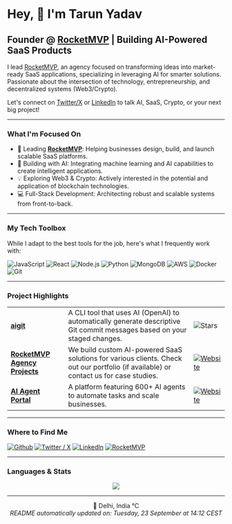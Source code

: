 <h1>Hey, 👋 I'm Tarun Yadav</h1>

<h2>Founder @ <a href="https://www.rocketmvp.io/" target="_blank" rel="noopener noreferrer">RocketMVP</a> | Building AI-Powered SaaS Products</h2>

<p>
  I lead <a href="https://www.rocketmvp.io/" target="_blank" rel="noopener noreferrer">RocketMVP</a>, an agency focused on transforming ideas into market-ready SaaS applications, specializing in leveraging AI for smarter solutions.
  Passionate about the intersection of technology, entrepreneurship, and decentralized systems (Web3/Crypto).
</p>

<p>
  Let's connect on <a href="https://x.com/tarunyadav9761" target="_blank" rel="noopener noreferrer">Twitter/X</a> or <a href="https://www.linkedin.com/in/tarunyadav9761" target="_blank" rel="noopener noreferrer">LinkedIn</a> to talk AI, SaaS, Crypto, or your next big project!
</p>

---

<h3>What I'm Focused On</h3>

<ul>
  <li>🚀 Leading <a href="https://www.rocketmvp.io/" target="_blank" rel="noopener noreferrer"><b>RocketMVP</b></a>: Helping businesses design, build, and launch scalable SaaS platforms.</li>
  <li>🤖 Building with AI: Integrating machine learning and AI capabilities to create intelligent applications.</li>
  <li>💡 Exploring Web3 & Crypto: Actively interested in the potential and application of blockchain technologies.</li>
  <li>💻 Full-Stack Development: Architecting robust and scalable systems from front-to-back.</li>
</ul>

---

<h3>My Tech Toolbox</h3>

<p>While I adapt to the best tools for the job, here's what I frequently work with:</p>

<p>
  <img alt="JavaScript" src="https://img.shields.io/badge/JavaScript-%23F7DF1E.svg?style=for-the-badge&logo=javascript&logoColor=black" />
  <img alt="React" src="https://img.shields.io/badge/React-%2361DAFB.svg?style=for-the-badge&logo=react&logoColor=black" />
  <img alt="Node.js" src="https://img.shields.io/badge/Node.js-%23339933.svg?style=for-the-badge&logo=node.js&logoColor=white" />
  <img alt="Python" src="https://img.shields.io/badge/Python-%233776AB.svg?style=for-the-badge&logo=python&logoColor=white" />
  <img alt="MongoDB" src="https://img.shields.io/badge/MongoDB-%234EA94B.svg?style=for-the-badge&logo=mongodb&logoColor=white" />
  <img alt="AWS" src="https://img.shields.io/badge/AWS-%23FF9900.svg?style=for-the-badge&logo=amazon-aws&logoColor=white" />
  <img alt="Docker" src="https://img.shields.io/badge/Docker-%232496ED.svg?style=for-the-badge&logo=docker&logoColor=white" />
  <img alt="Git" src="https://img.shields.io/badge/Git-%23F05033.svg?style=for-the-badge&logo=git&logoColor=white" />
  <!-- Add others if relevant: e.g., OpenAI, Langchain, PostgreSQL, GCP, Terraform -->
</p>

---

<h3>Project Highlights</h3>

<table>
  <tbody>
    <tr>
	    <td><a href="https://github.com/tarunyadav1/aigit"><b>aigit</b></a></td>
      <td>A CLI tool that uses AI (OpenAI) to automatically generate descriptive Git commit messages based on your staged changes.</td>
      <td><img alt="Stars" src="https://img.shields.io/github/stars/tarunyadav1/aigit?style=flat-square&labelColor=343b41"/></td>
    </tr>
    <tr>
	    <td><a href="https://www.rocketmvp.io/" target="_blank" rel="noopener noreferrer"><b>RocketMVP Agency Projects</b></a></td>
      <td>We build custom AI-powered SaaS solutions for various clients. Check out our portfolio (if available) or contact us for case studies.</td>
      <td><a href="https://www.rocketmvp.io/" target="_blank" rel="noopener noreferrer"><img alt="Website" src="https://img.shields.io/badge/Visit%20Website-blue?style=flat-square&labelColor=343b41"/></a></td>
    </tr>
    <tr>
        <td><a href="https://aiagentportal.io/" target="_blank" rel="noopener noreferrer"><b>AI Agent Portal</b></a></td>
      <td>A platform featuring 600+ AI agents to automate tasks and scale businesses.</td>
      <td><a href="https://aiagentportal.io/" target="_blank" rel="noopener noreferrer"><img alt="Website" src="https://img.shields.io/badge/Visit%20Website-green?style=flat-square&labelColor=343b41"/></a></td>
    </tr>
  </tbody>
</table>

---

<h3>Where to Find Me</h3>
<p>
  <a href="https://github.com/tarunyadav1" target="_blank"><img alt="Github" src="https://img.shields.io/badge/GitHub-%2312100E.svg?&style=for-the-badge&logo=Github&logoColor=white" /></a> 
  <a href="https://x.com/tarunyadav9761" target="_blank"><img alt="Twitter / X" src="https://img.shields.io/badge/X-%23000000.svg?&style=for-the-badge&logo=X&logoColor=white" /></a> 
  <a href="https://www.linkedin.com/in/tarunyadav9761" target="_blank"><img alt="LinkedIn" src="https://img.shields.io/badge/linkedin-%230077B5.svg?&style=for-the-badge&logo=linkedin&logoColor=white" /></a> 
  <a href="https://www.rocketmvp.io/" target="_blank"><img alt="RocketMVP" src="https://img.shields.io/badge/RocketMVP-%23DE3A1F.svg?&style=for-the-badge&logo=rocket&logoColor=white" /></a> 
  <!-- <a href="https://dev.to/tarunyadav1" target="_blank"><img alt="DEV.to" src="https://img.shields.io/badge/DEV-%2312100E.svg?&style=for-the-badge&logo=dev.to&logoColor=white"  /></a> -->
</p>

---

<h3>Languages & Stats</h3>

<!-- IMPORTANT: Ensure the username is correct -->
<p align="center">
  <img src="https://github-readme-stats.vercel.app/api/top-langs/?username=tarunyadav1&layout=compact&theme=material-palenight&hide_border=true" />
</p>

---

<p align="center">
  📍 Delhi, India °C<br/>
  <i>README automatically updated on: Tuesday, 23 September at 14:12 CEST</i>
</p>
